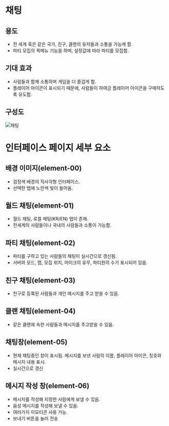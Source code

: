 # 채팅
## 용도
 - 전 세계 혹은 같은 국가, 친구, 클랜의 유저들과 소통을 가능케 함.
 - 파티 모집의 퀵메뉴 기능을 하며, 설정값에 따라 파티를 모집함.

## 기대 효과
 - 사람들과 함께 소통하며 게임을 더 즐겁게 함.
 - 플레이어 아이콘이 표시되기 때문에, 사람들이 하여금 플레이어 아이콘을 구매하도록 유도함.

## 구성도
![채팅](https://blogfiles.pstatic.net/MjAxODExMDJfNDUg/MDAxNTQxMDkwMzI3Mzc2.aJg0iQS2HkIJ6Yy6QjuyYEXV4q_d38qAW6D_e-B9KpAg.efh5_MS6LiLVAQCe8SdN7ze7VxIBTn9ecX7Wls5ymiAg.JPEG.ms9648/%EC%B1%84%ED%8C%85.jpg)

# 인터페이스 페이지 세부 요소
## 배경 이미지(element-00)
 - 검정색 배경의 직사각형 인터페이스.
 - 선택한 탭에 노란색 빛이 들어옴.

## 월드 채팅(element-01)
 - 월드 채팅, 로컬 채팅(KR/EN) 탭이 존재.
 - 전세계의 사람들이나 국내의 사람들과 소통이 가능함.

## 파티 채팅(element-02)
 - 파티를 구하고 있는 사람들의 채팅이 실시간으로 갱신됨.
 - 서버와 모드, 맵, 모집 위치, 마이크의 유무, 파티원의 수가 표시되어 있음.

## 친구 채팅(element-03)
 - 친구로 등록된 사람들과 개인 메시지를 주고 받을 수 있음.

## 클랜 채팅(element-04)
 - 같은 클랜에 속한 사람들과 메시지를 주고받을 수 있음.

## 채팅창(element-05)
 - 현재 채팅중인 창이 표시됨. 메시지를 보낸 사람의 이름, 플레이어 아이콘, 칭호와 메시지 내용 표시.
 - 실시간으로 갱신

## 메시지 작성 창(element-06)
 - 메시지를 작성해 지정한 사람에게 보낼 수 있음.
 - 음성 메시지를 작성해 보낼 수 있음.
 - 여러가지 이모티콘 사용 가능.
 - 보내기 버튼을 눌러 전송
